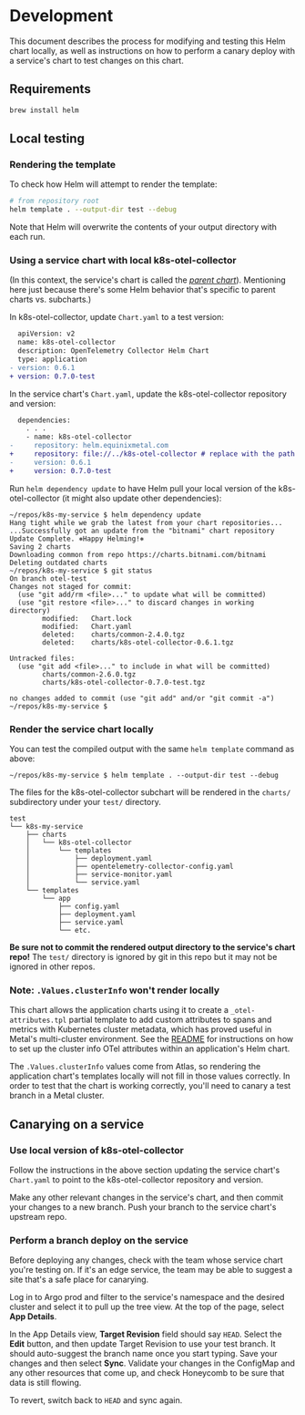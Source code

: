 # Development

This document describes the process for modifying and testing this Helm chart locally, as well as instructions on how to perform a canary deploy with a service's chart to test changes on this chart.

## Requirements

```sh
brew install helm
```

## Local testing

### Rendering the template

To check how Helm will attempt to render the template:

```sh
# from repository root
helm template . --output-dir test --debug
```

Note that Helm will overwrite the contents of your output directory with each run.

### Using a service chart with local k8s-otel-collector

(In this context, the service's chart is called the [*parent chart*](https://helm.sh/docs/chart_template_guide/subcharts_and_globals/)).
Mentioning here just because there's some Helm behavior that's specific to parent charts vs. subcharts.)

In k8s-otel-collector, update `Chart.yaml` to a test version:

```diff
  apiVersion: v2
  name: k8s-otel-collector
  description: OpenTelemetry Collector Helm Chart
  type: application
- version: 0.6.1
+ version: 0.7.0-test
```

In the service chart's `Chart.yaml`, update the k8s-otel-collector repository and version:

```diff
  dependencies:
    . . .
    - name: k8s-otel-collector
-     repository: helm.equinixmetal.com
+     repository: file://../k8s-otel-collector # replace with the path to your local repo
-     version: 0.6.1
+     version: 0.7.0-test
```

Run `helm dependency update` to have Helm pull your local version of the k8s-otel-collector (it might also update other dependencies):

```console
~/repos/k8s-my-service $ helm dependency update
Hang tight while we grab the latest from your chart repositories...
...Successfully got an update from the "bitnami" chart repository
Update Complete. ⎈Happy Helming!⎈
Saving 2 charts
Downloading common from repo https://charts.bitnami.com/bitnami
Deleting outdated charts
~/repos/k8s-my-service $ git status
On branch otel-test
Changes not staged for commit:
  (use "git add/rm <file>..." to update what will be committed)
  (use "git restore <file>..." to discard changes in working directory)
        modified:   Chart.lock
        modified:   Chart.yaml
        deleted:    charts/common-2.4.0.tgz
        deleted:    charts/k8s-otel-collector-0.6.1.tgz

Untracked files:
  (use "git add <file>..." to include in what will be committed)
        charts/common-2.6.0.tgz
        charts/k8s-otel-collector-0.7.0-test.tgz

no changes added to commit (use "git add" and/or "git commit -a")
~/repos/k8s-my-service $
```

### Render the service chart locally

You can test the compiled output with the same `helm template` command as above:

```console
~/repos/k8s-my-service $ helm template . --output-dir test --debug
```

The files for the k8s-otel-collector subchart will be rendered in the `charts/` subdirectory under your `test/` directory.

```
test
└── k8s-my-service
    ├── charts
    │   └── k8s-otel-collector
    │       └── templates
    │           ├── deployment.yaml
    │           ├── opentelemetry-collector-config.yaml
    │           ├── service-monitor.yaml
    │           └── service.yaml
    └── templates
        └── app
            ├── config.yaml
            ├── deployment.yaml
            ├── service.yaml
            └── etc.
```

**Be sure not to commit the rendered output directory to the service's chart repo!**
The `test/` directory is ignored by git in this repo but it may not be ignored in other repos.

### Note: `.Values.clusterInfo` won't render locally

This chart allows the application charts using it to create a `_otel-attributes.tpl` partial template to add custom attributes to spans and metrics with Kubernetes cluster metadata, which has proved useful in Metal's multi-cluster environment.
See the [README](./README.md/#create-templates_otel-attributestpl-partial-template-in-application-chart) for instructions on how to set up the cluster info OTel attributes within an application's Helm chart.

The `.Values.clusterInfo` values come from Atlas, so rendering the application chart's templates locally will not fill in those values correctly.
In order to test that the chart is working correctly, you'll need to canary a test branch in a Metal cluster.

## Canarying on a service

### Use local version of k8s-otel-collector

Follow the instructions in the above section updating the service chart's `Chart.yaml` to point to the k8s-otel-collector repository and version.

Make any other relevant changes in the service's chart, and then commit your changes to a new branch.
Push your branch to the service chart's upstream repo.

### Perform a branch deploy on the service

Before deploying any changes, check with the team whose service chart you're testing on.
If it's an edge service, the team may be able to suggest a site that's a safe place for canarying.

Log in to Argo prod and filter to the service's namespace and the desired cluster and select it to pull up the tree view.
At the top of the page, select **App Details**.

In the App Details view, **Target Revision** field should say `HEAD`.
Select the **Edit** button, and then update Target Revision to use your test branch.
It should auto-suggest the branch name once you start typing.
Save your changes and then select **Sync**.
Validate your changes in the ConfigMap and any other resources that come up, and check Honeycomb to be sure that data is still flowing.

To revert, switch back to `HEAD` and sync again.
